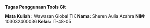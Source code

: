 **Tugas Penggunaan Tools Git** 

**Mata Kuliah :** Wawasan Global TIK
**Nama:** Sheren Aulia Azahra
**NIM:** 103032400036
**Kelas:** IT-48-05
